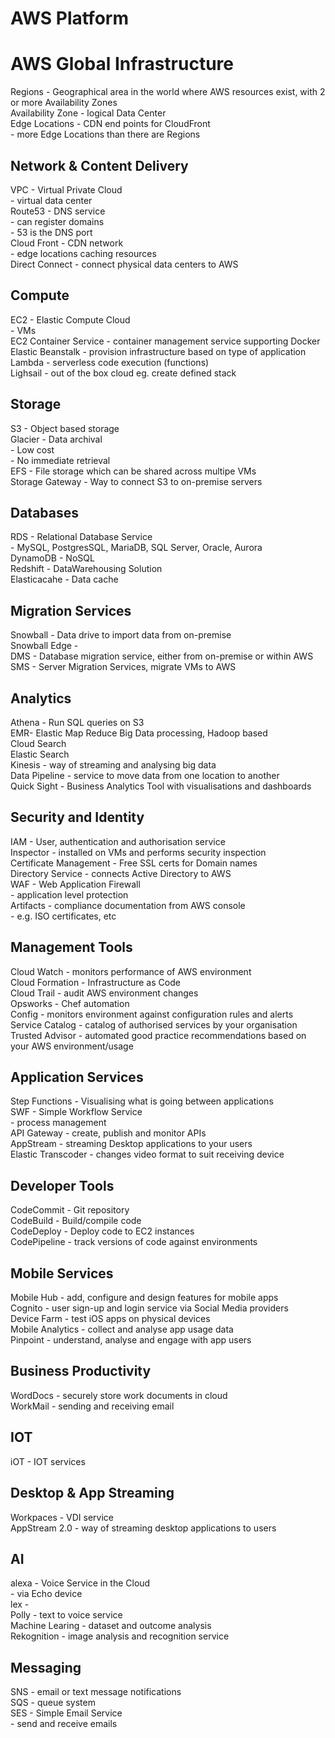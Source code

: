 AWS Platform
============

# AWS Global Infrastructure

Regions - Geographical area in the world where AWS resources exist, with 2 or more Availability Zones  
Availability Zone - logical Data Center  
Edge Locations - CDN end points for CloudFront  
               - more Edge Locations than there are Regions  

## Network & Content Delivery

VPC - Virtual Private Cloud  
    - virtual data center  
Route53 - DNS service  
        - can register domains  
        - 53 is the DNS port  
Cloud Front - CDN network  
            - edge locations caching resources  
Direct Connect - connect physical data centers to AWS  

## Compute

EC2 - Elastic Compute Cloud  
    - VMs  
EC2 Container Service - container management service supporting Docker  
Elastic Beanstalk - provision infrastructure based on type of application  
Lambda - serverless code execution (functions)  
Lighsail - out of the box cloud eg. create defined stack  

## Storage

S3 - Object based storage  
Glacier - Data archival  
        - Low cost  
        - No immediate retrieval  
EFS - File storage which can be shared across multipe VMs  
Storage Gateway - Way to connect S3 to on-premise servers  

## Databases

RDS - Relational Database Service  
    - MySQL, PostgresSQL, MariaDB, SQL Server, Oracle, Aurora  
DynamoDB - NoSQL  
Redshift - DataWarehousing Solution  
Elasticacahe - Data cache  

## Migration Services

Snowball - Data drive to import data from on-premise  
Snowball Edge -   
DMS - Database migration service, either from on-premise or within AWS  
SMS - Server Migration Services, migrate VMs to AWS  

## Analytics

Athena - Run SQL queries on S3  
EMR- Elastic Map Reduce Big Data processing, Hadoop based  
Cloud Search  
Elastic Search  
Kinesis - way of streaming and analysing big data  
Data Pipeline - service to move data from one location to another  
Quick Sight - Business Analytics Tool with visualisations and dashboards  

## Security and Identity

IAM - User, authentication and authorisation service  
Inspector - installed on VMs and performs security inspection  
Certificate Management - Free SSL certs for Domain names  
Directory Service - connects Active Directory to AWS  
WAF - Web Application Firewall  
    - application level protection  
Artifacts - compliance documentation from AWS console  
          - e.g. ISO certificates, etc  

## Management Tools

Cloud Watch - monitors performance of AWS environment  
Cloud Formation - Infrastructure as Code  
Cloud Trail - audit AWS environment changes  
Opsworks - Chef automation  
Config - monitors environment against configuration rules and alerts  
Service Catalog - catalog of authorised services by your organisation  
Trusted Advisor - automated good practice recommendations based on your AWS environment/usage  

## Application Services

Step Functions - Visualising what is going between applications  
SWF - Simple Workflow Service  
    - process management  
API Gateway - create, publish and monitor APIs  
AppStream - streaming Desktop applications to your users  
Elastic Transcoder - changes video format to suit receiving device  

## Developer Tools

CodeCommit - Git repository  
CodeBuild - Build/compile code  
CodeDeploy - Deploy code to EC2 instances  
CodePipeline - track versions of code against environments  

## Mobile Services

Mobile Hub - add, configure and design features for mobile apps  
Cognito - user sign-up and login service via Social Media providers  
Device Farm - test iOS apps on physical devices  
Mobile Analytics - collect and analyse app usage data  
Pinpoint - understand, analyse and engage with app users  


## Business Productivity

WordDocs - securely store work documents in cloud  
WorkMail - sending and receiving email  

## IOT

iOT - IOT services  

## Desktop & App Streaming

Workpaces - VDI service  
AppStream 2.0 - way of streaming desktop applications to users  

## AI

alexa - Voice Service in the Cloud  
      - via Echo device  
lex -   
Polly - text to voice service  
Machine Learing - dataset and outcome analysis  
Rekognition - image analysis and recognition service  

## Messaging

SNS - email or text message notifications  
SQS - queue system  
SES - Simple Email Service  
    - send and receive emails  

